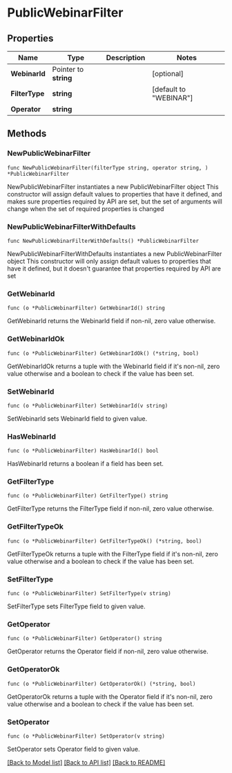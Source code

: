 # PublicWebinarFilter

## Properties

Name | Type | Description | Notes
------------ | ------------- | ------------- | -------------
**WebinarId** | Pointer to **string** |  | [optional] 
**FilterType** | **string** |  | [default to "WEBINAR"]
**Operator** | **string** |  | 

## Methods

### NewPublicWebinarFilter

`func NewPublicWebinarFilter(filterType string, operator string, ) *PublicWebinarFilter`

NewPublicWebinarFilter instantiates a new PublicWebinarFilter object
This constructor will assign default values to properties that have it defined,
and makes sure properties required by API are set, but the set of arguments
will change when the set of required properties is changed

### NewPublicWebinarFilterWithDefaults

`func NewPublicWebinarFilterWithDefaults() *PublicWebinarFilter`

NewPublicWebinarFilterWithDefaults instantiates a new PublicWebinarFilter object
This constructor will only assign default values to properties that have it defined,
but it doesn't guarantee that properties required by API are set

### GetWebinarId

`func (o *PublicWebinarFilter) GetWebinarId() string`

GetWebinarId returns the WebinarId field if non-nil, zero value otherwise.

### GetWebinarIdOk

`func (o *PublicWebinarFilter) GetWebinarIdOk() (*string, bool)`

GetWebinarIdOk returns a tuple with the WebinarId field if it's non-nil, zero value otherwise
and a boolean to check if the value has been set.

### SetWebinarId

`func (o *PublicWebinarFilter) SetWebinarId(v string)`

SetWebinarId sets WebinarId field to given value.

### HasWebinarId

`func (o *PublicWebinarFilter) HasWebinarId() bool`

HasWebinarId returns a boolean if a field has been set.

### GetFilterType

`func (o *PublicWebinarFilter) GetFilterType() string`

GetFilterType returns the FilterType field if non-nil, zero value otherwise.

### GetFilterTypeOk

`func (o *PublicWebinarFilter) GetFilterTypeOk() (*string, bool)`

GetFilterTypeOk returns a tuple with the FilterType field if it's non-nil, zero value otherwise
and a boolean to check if the value has been set.

### SetFilterType

`func (o *PublicWebinarFilter) SetFilterType(v string)`

SetFilterType sets FilterType field to given value.


### GetOperator

`func (o *PublicWebinarFilter) GetOperator() string`

GetOperator returns the Operator field if non-nil, zero value otherwise.

### GetOperatorOk

`func (o *PublicWebinarFilter) GetOperatorOk() (*string, bool)`

GetOperatorOk returns a tuple with the Operator field if it's non-nil, zero value otherwise
and a boolean to check if the value has been set.

### SetOperator

`func (o *PublicWebinarFilter) SetOperator(v string)`

SetOperator sets Operator field to given value.



[[Back to Model list]](../README.md#documentation-for-models) [[Back to API list]](../README.md#documentation-for-api-endpoints) [[Back to README]](../README.md)


